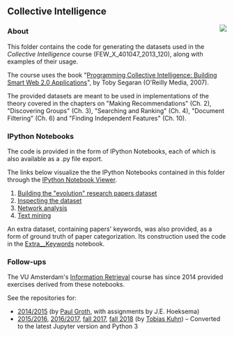 ## Collective Intelligence ##
<a href="http://shop.oreilly.com/product/9780596529321.do">
<img align=right src="http://akamaicovers.oreilly.com/images/9780596529321/cat.gif"></a>

### About ###

This folder contains the code for generating the datasets used in the *Collective Intelligence*
course (FEW_X_401047_2013_120), along with examples of their usage.

The course uses the book 
"[Programming Collective Intelligence: Building Smart Web 2.0 Applications][CI_book]", by Toby Segaran (O'Reilly Media, 2007).

The provided datasets are meant to be used in implementations of the theory covered in the chapters on
"Making Recommendations" (Ch. 2), "Discovering Groups" (Ch. 3), "Searching and Ranking" (Ch. 4),
"Document Filtering" (Ch. 6) and "Finding Independent Features" (Ch. 10).


### IPython Notebooks ###
The code is provided in the form of IPython Notebooks, each of which is also available as a .py file export.

The links below visualize the the IPython Notebooks contained in this folder through the [IPython Notebook Viewer](http://nbviewer.ipython.org/).

1. [Building the "evolution" research papers dataset][Notebook_11]
2. [Inspecting the dataset][Notebook_12]
3. [Network analysis][Notebook_13]
4. [Text mining][Notebook_14]

An extra dataset, containing papers' keywords, was also provided, as a form of ground truth of paper categorization.
Its construction used the code in the [Extra__Keywords][Notebook_KW] notebook.


### Follow-ups ###

The VU Amsterdam's [Information Retrieval][VUIR] course has since 2014 provided exercises derived from these notebooks.

See the repositories for:

* [2014/2015][IR1415] (by [Paul Groth][pgroth], with assignments by J.E. Hoeksema)
* [2015/2016][IR1516], [2016/2017][IR1617], [fall 2017][IR1718], [fall 2018][IRf18] (by [Tobias Kuhn][tkuhn]) &ndash; Converted to the latest Jupyter version and Python 3



[Notebook_11]: http://nbviewer.ipython.org/urls/raw.github.com/lfsimoes/VU/master/2013__Collective_Intelligence/11__Entrez__building_dataset.ipynb
[Notebook_12]: http://nbviewer.ipython.org/urls/raw.github.com/lfsimoes/VU/master/2013__Collective_Intelligence/12__inspecting_the_data.ipynb
[Notebook_13]: http://nbviewer.ipython.org/urls/raw.github.com/lfsimoes/VU/master/2013__Collective_Intelligence/13__network_analysis.ipynb
[Notebook_14]: http://nbviewer.ipython.org/urls/raw.github.com/lfsimoes/VU/master/2013__Collective_Intelligence/14__text_mining.ipynb
[Notebook_KW]: http://nbviewer.ipython.org/urls/raw.github.com/lfsimoes/VU/master/2013__Collective_Intelligence/Extra__Keywords.ipynb

[CI_book]: http://shop.oreilly.com/product/9780596529321.do

[VUIR]: https://github.com/VUInformationRetrieval
[IR1415]: https://github.com/VUInformationRetrieval/IR2014_2015
[IR1516]: https://github.com/VUInformationRetrieval/IR2015_2016
[IR1617]: https://github.com/VUInformationRetrieval/IR2016_2017
[IR1718]: https://github.com/VUInformationRetrieval/IR2017_2018
[IRf18]: https://github.com/VUInformationRetrieval/IR2018
[pgroth]: https://github.com/pgroth
[tkuhn]: https://github.com/tkuhn

